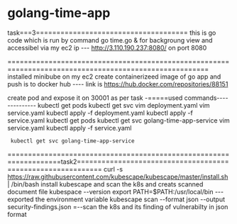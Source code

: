 
# golang-time-app

task===3=====================================
this is go code which is run by command 
go time.go &  for backgroung view  and accessibel via my ec2 ip ---  http://3.110.190.237:8080/  on port 8080

=======================================================================================================
installed minibube on my ec2
create containerizeed image of go app 
and push is to docker hub ---- link is https://hub.docker.com/repositories/88151

create pod and expose it on 30001 as per task       -=====used commands--------------
kubectl get pods
kubectl get svc
 vim deployment.yaml
    vim service.yaml
     kubectl apply -f deployment.yaml
     kubectl apply -f service.yaml
     kubectl get pods
     kubectl get svc golang-time-app-service
    vim service.yaml
     kubectl apply -f service.yaml

     kubectl get svc golang-time-app-service



===================================================================task2============================================================
curl -s https://raw.githubusercontent.com/kubescape/kubescape/master/install.sh | /bin/bash
install kubescape and scan the k8s and creats scanned document file
kubespace --version
export PATH=$PATH:/usr/local/bin    ---exported the environment variable 
kubescape scan --format json --output security-findings.json      =--scan the k8s and its finding of vulnerabilty in json format
    




